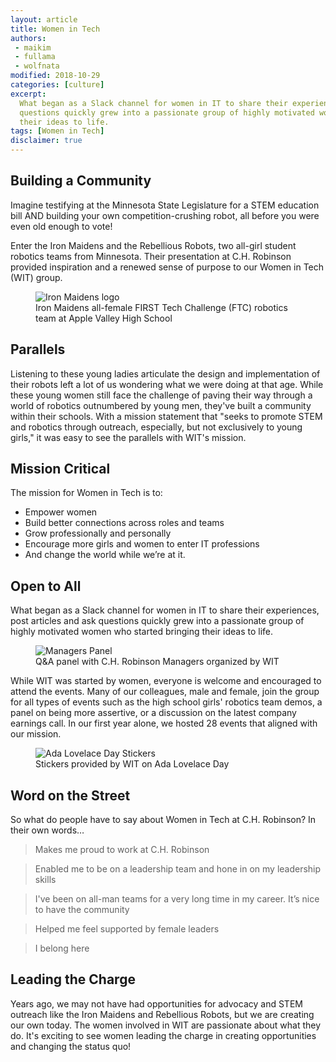 ```yaml
---
layout: article
title: Women in Tech
authors:
 - maikim
 - fullama
 - wolfnata
modified: 2018-10-29
categories: [culture]
excerpt:
  What began as a Slack channel for women in IT to share their experiences, post articles, and ask
  questions quickly grew into a passionate group of highly motivated women who started bringing
  their ideas to life.
tags: [Women in Tech]
disclaimer: true
---
```


## Building a Community 
Imagine testifying at the Minnesota State Legislature for a STEM education bill AND building your own competition-crushing robot, all before you were even old enough to vote!

Enter the Iron Maidens and the Rebellious Robots, two all-girl student robotics teams from Minnesota. Their presentation at C.H. Robinson provided inspiration and a renewed sense of purpose to our Women in Tech (WIT) group.

<figure>
  <img src="{{site.url}}{{site.baseurl}}/images/posts/2018/iron-maidens-logo.png"
   alt="Iron Maidens logo"
   aria-label="Iron Maidens Robotics team logo">
   <figcaption>Iron Maidens all-female FIRST Tech Challenge (FTC) robotics team at Apple Valley High School</figcaption>
</figure>

## Parallels 
Listening to these young ladies articulate the design and implementation of their robots left a lot of us wondering what we were doing at that age. While these young women still face the challenge of paving their way through a world of robotics outnumbered by young men, they've built a community within their schools. With a mission statement that "seeks to promote STEM and robotics through outreach, especially, but not exclusively to young girls," it was easy to see the parallels with WIT's mission.   

## Mission Critical  
The mission for Women in Tech is to: 
-	Empower women 
-	Build better connections across roles and teams  
-	Grow professionally and personally 
-	Encourage more girls and women to enter IT professions 
-	And change the world while we’re at it. 

## Open to All
What began as a Slack channel for women in IT to share their experiences, post articles and ask questions quickly grew into a passionate group of highly motivated women who started bringing their ideas to life.

<figure>
  <img src="{{site.url}}{{site.baseurl}}/images/posts/2018/wit-managers-panel.jpg"
   alt="Managers Panel"
   aria-label="Q&A panel with C.H. Robinson Managers organized by WIT">
   <figcaption>Q&A panel with C.H. Robinson Managers organized by WIT</figcaption>
</figure>

While WIT was started by women, everyone is welcome and encouraged to attend the events. Many of our colleagues, male and female, join the group for all types of events such as the high school girls' robotics team demos, a panel on being more assertive, or a discussion on the latest company earnings call. In our first year alone, we hosted 28 events that aligned with our mission.  

<figure>
  <img src="{{site.url}}{{site.baseurl}}/images/posts/2018/ada-lovelace-day-stickers.jpg"
   alt="Ada Lovelace Day Stickers"
   aria-label="Stickers from Ada Lovelace Day">
   <figcaption>Stickers provided by WIT on Ada Lovelace Day</figcaption>
</figure>

## Word on the Street
So what do people have to say about Women in Tech at C.H. Robinson? In their own words…
> Makes me proud to work at C.H. Robinson

> Enabled me to be on a leadership team and hone in on my leadership skills

> I've been on all-man teams for a very long time in my career. It’s nice to have the community

> Helped me feel supported by female leaders

> I belong here

## Leading the Charge
Years ago, we may not have had opportunities for advocacy and STEM outreach like the Iron Maidens and Rebellious Robots, but we are creating our own today. The women involved in WIT are passionate about what they do. It's exciting to see women leading the charge in creating opportunities and changing the status quo!

